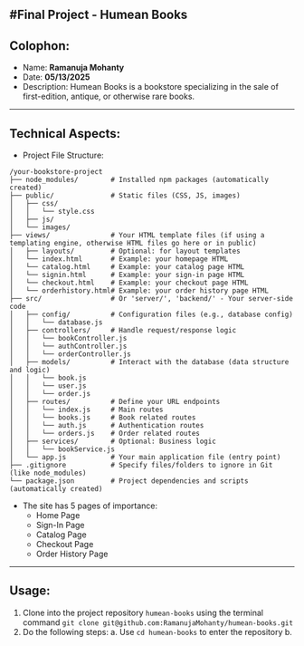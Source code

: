 #Final Project - Humean Books
---
## Colophon:
- Name: **Ramanuja Mohanty**
- Date: **05/13/2025**
- Description: Humean Books is a bookstore specializing in the sale of first-edition, antique, or otherwise rare books. 
---
## Technical Aspects:
- Project File Structure:
```
/your-bookstore-project
├── node_modules/        # Installed npm packages (automatically created)
├── public/              # Static files (CSS, JS, images)
│   ├── css/
│   │   └── style.css
│   ├── js/
│   └── images/
├── views/               # Your HTML template files (if using a templating engine, otherwise HTML files go here or in public)
│   ├── layouts/         # Optional: for layout templates
│   └── index.html       # Example: your homepage HTML
│   └── catalog.html     # Example: your catalog page HTML
│   └── signin.html      # Example: your sign-in page HTML
│   └── checkout.html    # Example: your checkout page HTML
│   └── orderhistory.html# Example: your order history page HTML
├── src/                 # Or 'server/', 'backend/' - Your server-side code
│   ├── config/          # Configuration files (e.g., database config)
│   │   └── database.js
│   ├── controllers/     # Handle request/response logic
│   │   └── bookController.js
│   │   └── authController.js
│   │   └── orderController.js
│   ├── models/          # Interact with the database (data structure and logic)
│   │   └── book.js
│   │   └── user.js
│   │   └── order.js
│   ├── routes/          # Define your URL endpoints
│   │   └── index.js     # Main routes
│   │   └── books.js     # Book related routes
│   │   └── auth.js      # Authentication routes
│   │   └── orders.js    # Order related routes
│   ├── services/        # Optional: Business logic
│   │   └── bookService.js
│   └── app.js           # Your main application file (entry point)
├── .gitignore           # Specify files/folders to ignore in Git (like node_modules)
└── package.json         # Project dependencies and scripts (automatically created)
```
- The site has 5 pages of importance:
	- Home Page
	- Sign-In Page
	- Catalog Page
	- Checkout Page
	- Order History Page
---
## Usage:
1. Clone into the project repository `humean-books` using the terminal command `git clone git@github.com:RamanujaMohanty/humean-books.git`
2. Do the following steps:
	a. Use `cd humean-books` to enter the repository
	b. 
